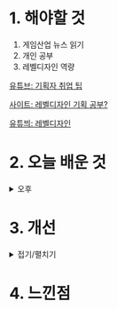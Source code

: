 
# 1. 해야할 것

1. 게임산업 뉴스 읽기 
2. 개인 공부  
3. 레벨디자인 역량

[유튜브: 기획자 취업 팁](https://www.youtube.com/watch?v=gRe3YDUTxeo)

[사이트: 레벨디자인 기획 공부?](https://brunch.co.kr/@brunchizh0/28)

[유튜븨: 레벨디자인](https://www.youtube.com/watch?v=rVruWiyHbz0&t=3s)

# 2. 오늘 배운 것


<details>
<summary>오후</summary>

## 레벨디자인 역량

어떻게 공부해야 할까?

![image](https://github.com/JM94Ent/TIL-WIL/assets/143363550/25a8b6bd-dc8c-43d8-8fe5-68b261ebc191)

</details>




# 3. 개선


<details>
<summary>접기/펼치기</summary>


</details>



# 4. 느낀점



